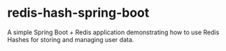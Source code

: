 # redis-hash-spring-boot
A simple Spring Boot + Redis application demonstrating how to use Redis Hashes for storing and managing user data.
